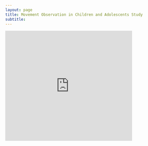 ```yaml
---
layout: page
title: Movement Observation in Children and Adolescents Study
subtitle: 
---
```


<iframe src="https://github.com/sponsors/gregpetruccijr/card" title="Sponsor gregpetruccijr"  style="border: 1; width: 80%; height: 350px;" allowfullscreen frameborder="0">

## Signup Links 
 1. [Sanebox](https://www.sanebox.com/signup/b9ff339bf2/c)
    - SaneBox restores sanity to your Inbox by prioritizing the incoming email that actually matters and is relevant to your day. Less important emails are automatically filtered into a separate folder and then summarized in a daily digest. We also have a full suite of other features that boost your email productivity.   
